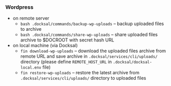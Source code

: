 ### Wordpress

* on remote server
    * `bash .docksal/commands/backup-wp-uploads` – backup uploaded files to archive
    * `bash .docksal/commands/share-wp-uploads` – share uploaded files archive to $DOCROOT with secret hash URL
* on local machine (via Docksal)
    * `fin download-wp-uploads` – download the uploaded files archive from remote URL and save archive in `.docksal/services/cli/uploads/` directory (please define `REMOTE_HOST_URL` in `.docksal/docksal-local.env` file)
    * `fin restore-wp-uploads` – restore the latest archive from `.docksal/services/cli/uploads/` directory to uploaded files 
